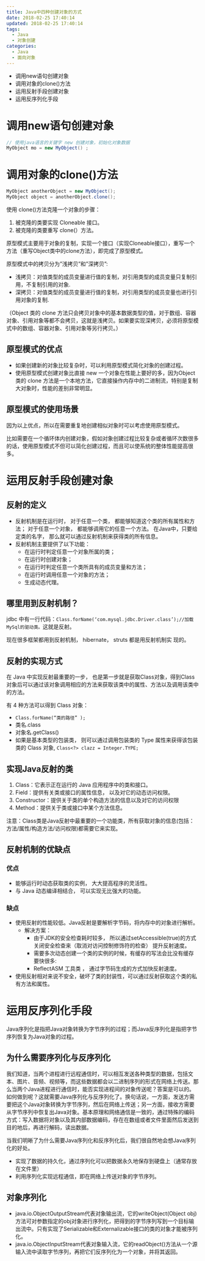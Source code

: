 ```yaml
---
title: Java中四种创建对象的方式
date: 2018-02-25 17:40:14
updated: 2018-02-25 17:40:14
tags:
  - Java
  - 对象创建
categories: 
  - Java
  - 面向对象
---
```


- 调用new语句创建对象
- 调用对象的clone()方法
- 运用反射手段创建对象
- 运用反序列化手段

<!-- more -->

# 调用new语句创建对象
```Java
// 使用java语言的关键字 new 创建对象，初始化对象数据　
MyObject mo = new MyObject() ;
```

# 调用对象的clone()方法
```Java
MyObject anotherObject = new MyObject();
MyObject object = anotherObject.clone();
```
使用 clone()方法克隆一个对象的步骤：
1. 被克隆的类要实现 Cloneable 接口。
2. 被克隆的类要重写 clone(）方法。

原型模式主要用于对象的复制，实现一个接口（实现Cloneable接口），重写一个方法（重写Object类中的clone方法），即完成了原型模式。

原型模式中的拷贝分为”浅拷贝”和”深拷贝”:
- 浅拷贝：对值类型的成员变量进行值的复制，对引用类型的成员变量只复制引用，不复制引用的对象.
- 深拷贝：对值类型的成员变量进行值的复制，对引用类型的成员变量也进行引用对象的复制.

（Object 类的 clone 方法只会拷贝对象中的基本数据类型的值，对于数组、容器对象、引用对象等都不会拷贝，这就是浅拷贝。如果要实现深拷贝，必须将原型模式中的数组、容器对象、引用对象等另行拷贝。）

## 原型模式的优点
- 如果创建新的对象比较复杂时，可以利用原型模式简化对象的创建过程。
- 使用原型模式创建对象比直接 new 一个对象在性能上要好的多，因为Object 类的 clone 方法是一个本地方法，它直接操作内存中的二进制流，特别是复制大对象时，性能的差别非常明显。

## 原型模式的使用场景
因为以上优点，所以在需要重复地创建相似对象时可以考虑使用原型模式。

比如需要在一个循环体内创建对象，假如对象创建过程比较复杂或者循环次数很多的话，使用原型模式不但可以简化创建过程，而且可以使系统的整体性能提高很多。

# 运用反射手段创建对象
## 反射的定义
- 反射机制是在运行时， 对于任意一个类， 都能够知道这个类的所有属性和方法； 对于任意一个对象， 都能够调用它的任意一个方法。 在Java中，只要给定类的名字， 那么就可以通过反射机制来获得类的所有信息。
- 反射机制主要提供了以下功能：
    - 在运行时判定任意一个对象所属的类；
    - 在运行时创建对象；
    - 在运行时判定任意一个类所具有的成员变量和方法；
    - 在运行时调用任意一个对象的方法；
    - 生成动态代理。

## 哪里用到反射机制？
jdbc 中有一行代码：`Class.forName(‘com.mysql.jdbc.Driver.class’);//加载MySql的驱动类。`这就是反射。

现在很多框架都用到反射机制， hibernate， struts 都是用反射机制实
现的。

## 反射的实现方式
在 Java 中实现反射最重要的一步， 也是第一步就是获取Class对象，得到Class对象后可以通过该对象调用相应的方法来获取该类中的属性、方法以及调用该类中的方法。

有 4 种方法可以得到 Class 对象：
- `Class.forName(“类的路径” );`
- 类名.class
- 对象名.getClass()
- 如果是基本类型的包装类， 则可以通过调用包装类的 Type 属性来获得该包装类的 Class 对象, `Class<?> clazz = Integer.TYPE;`
## 实现Java反射的类
1. Class：它表示正在运行的 Java 应用程序中的类和接口。
2. Field：提供有关类或接口的属性信息， 以及对它的动态访问权限。
3. Constructor：提供关于类的单个构造方法的信息以及对它的访问权限
4. Method：提供关于类或接口中某个方法信息。

注意：Class类是Java反射中最重要的一个功能类，所有获取对象的信息(包括： 方法/属性/构造方法/访问权限)都需要它来实现。

## 反射机制的优缺点
### 优点
- 能够运行时动态获取类的实例， 大大提高程序的灵活性。
- 与 Java 动态编译相结合， 可以实现无比强大的功能。

### 缺点
- 使用反射的性能较低。Java反射是要解析字节码，将内存中的对象进行解析。
    - 解决方案：
        - 由于JDK的安全检查耗时较多， 所以通过setAccessible(true)的方式关闭安全检查来（取消对访问控制修饰符的检查） 提升反射速度。
        - 需要多次动态创建一个类的实例的时候，有缓存的写法会比没有缓存要快很多:
        - ReflectASM 工具类 ， 通过字节码生成的方式加快反射速度。
- 使用反射相对来说不安全，破坏了类的封装性，可以通过反射获取这个类的私有方法和属性。

# 运用反序列化手段
Java序列化是指把Java对象转换为字节序列的过程；而Java反序列化是指把字节序列恢复为Java对象的过程。

## 为什么需要序列化与反序列化
我们知道，当两个进程进行远程通信时，可以相互发送各种类型的数据，包括文本、图片、音频、视频等，而这些数据都会以二进制序列的形式在网络上传送。那么当两个Java进程进行通信时，能否实现进程间的对象传送呢？答案是可以的。如何做到呢？这就需要Java序列化与反序列化了。换句话说，一方面，发送方需要把这个Java对象转换为字节序列，然后在网络上传送；另一方面，接收方需要从字节序列中恢复出Java对象。基本原理和网络通信是一致的，通过特殊的编码方式：写入数据将对象以及其内部数据编码，存在在数组或者文件里面然后发送到目的地后，再进行解码，读出数据。

当我们明晰了为什么需要Java序列化和反序列化后，我们很自然地会想Java序列化的好处。
- 实现了数据的持久化，通过序列化可以把数据永久地保存到硬盘上（通常存放在文件里）
- 利用序列化实现远程通信，即在网络上传送对象的字节序列。

## 对象序列化
- java.io.ObjectOutputStream代表对象输出流，它的writeObject(Object obj)方法可对参数指定的obj对象进行序列化，把得到的字节序列写到一个目标输出流中。只有实现了Serializable和Externalizable接口的类的对象才能被序列化。
- java.io.ObjectInputStream代表对象输入流，它的readObject()方法从一个源输入流中读取字节序列，再把它们反序列化为一个对象，并将其返回。
